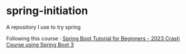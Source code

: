 # spring-initiation
A repository I use to try spring

Following this course : [Spring Boot Tutorial for Beginners - 2023 Crash Course using Spring Boot 3](https://www.youtube.com/watch?v=UgX5lgv4uVM&ab_channel=DanVega)
